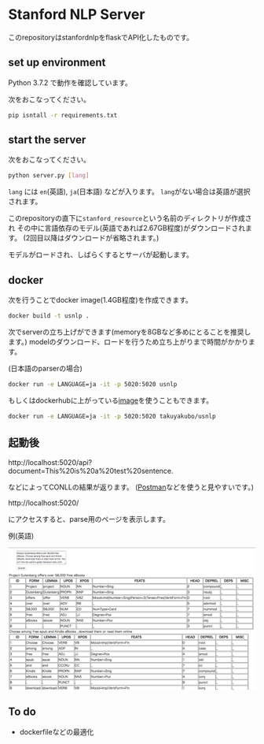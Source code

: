 # Stanford NLP Server

このrepositoryはstanfordnlpをflaskでAPI化したものです。

## set up environment

Python 3.7.2 で動作を確認しています。

次をおこなってください。

```bash
pip isntall -r requirements.txt
```


## start the server

次をおこなってください。

```bash
python server.py [lang]
```

`lang` には `en`(英語), `ja`(日本語) などが入ります。
`lang`がない場合は英語が選択されます。

このrepositoryの直下に`stanford_resource`という名前のディレクトリが作成され
その中に言語依存のモデル(英語であれば2.67GB程度)がダウンロードされます。
(2回目以降はダウンロードが省略されます。)

モデルがロードされ、しばらくするとサーバが起動します。


## docker 

次を行うことでdocker image(1.4GB程度)を作成できます。

```bash
docker build -t usnlp .
```

次でserverの立ち上げができます(memoryを8GBなど多めにとることを推奨します。)
modelのダウンロード、ロードを行うため立ち上がりまで時間がかかります。

(日本語のparserの場合)
```bash
docker run -e LANGUAGE=ja -it -p 5020:5020 usnlp
```

もしくはdockerhubに上がっている[image](https://cloud.docker.com/u/takuyakubo/repository/docker/takuyakubo/usnlp)を使うこともできます。

```bash
docker run -e LANGUAGE=ja -it -p 5020:5020 takuyakubo/usnlp
```

## 起動後

http://localhost:5020/api?document=This%20is%20a%20test%20sentence.

などによってCONLLの結果が返ります。
([Postman](https://www.getpostman.com/)などを使うと見やすいです。)

http://localhost:5020/

にアクセスすると、parse用のページを表示します。

例(英語)

![画面](screenshot.png?raw=true)

## To do

- dockerfileなどの最適化
